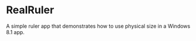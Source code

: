 RealRuler
=========

A simple ruler app that demonstrates how to use physical size in a Windows 8.1 app.
